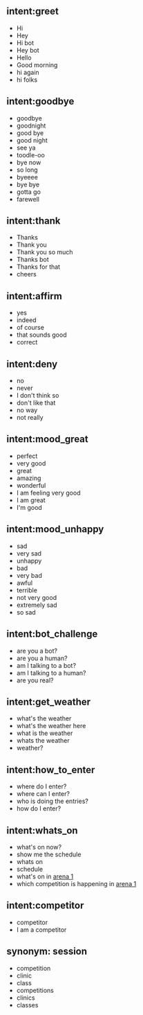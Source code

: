 
## intent:greet
- Hi
- Hey
- Hi bot
- Hey bot
- Hello
- Good morning
- hi again
- hi folks

## intent:goodbye
- goodbye
- goodnight
- good bye
- good night
- see ya
- toodle-oo
- bye now
- so long
- byeeee
- bye bye
- gotta go
- farewell

## intent:thank
- Thanks
- Thank you
- Thank you so much
- Thanks bot
- Thanks for that
- cheers

## intent:affirm
- yes
- indeed
- of course
- that sounds good
- correct

## intent:deny
- no
- never
- I don't think so
- don't like that
- no way
- not really

## intent:mood_great
- perfect
- very good
- great
- amazing
- wonderful
- I am feeling very good
- I am great
- I'm good

## intent:mood_unhappy
- sad
- very sad
- unhappy
- bad
- very bad
- awful
- terrible
- not very good
- extremely sad
- so sad

## intent:bot_challenge
- are you a bot?
- are you a human?
- am I talking to a bot?
- am I talking to a human?
- are you real?

## intent:get_weather
- what's the weather
- what's the weather here
- what is the weather
- whats the weather
- weather?

## intent:how_to_enter
- where do I enter?
- where can I enter?
- who is doing the entries?
- how do I enter?


## intent:whats_on
- what's on now?
- show me the schedule
- whats on
- schedule
- what's on in [arena 1](arena)
- which competition is happening in [arena 1](arena)

## intent:competitor
- competitor
- I am a competitor

## synonym: session
- competition
- clinic
- class
- competitions
- clinics
- classes



 
